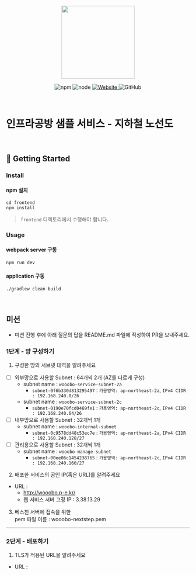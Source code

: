 <p align="center">
    <img width="200px;" src="https://raw.githubusercontent.com/woowacourse/atdd-subway-admin-frontend/master/images/main_logo.png"/>
</p>
<p align="center">
  <img alt="npm" src="https://img.shields.io/badge/npm-%3E%3D%205.5.0-blue">
  <img alt="node" src="https://img.shields.io/badge/node-%3E%3D%209.3.0-blue">
  <a href="https://edu.nextstep.camp/c/R89PYi5H" alt="nextstep atdd">
    <img alt="Website" src="https://img.shields.io/website?url=https%3A%2F%2Fedu.nextstep.camp%2Fc%2FR89PYi5H">
  </a>
  <img alt="GitHub" src="https://img.shields.io/github/license/next-step/atdd-subway-service">
</p>

<br>

# 인프라공방 샘플 서비스 - 지하철 노선도

<br>

## 🚀 Getting Started

### Install

#### npm 설치

```
cd frontend
npm install
```

> `frontend` 디렉토리에서 수행해야 합니다.

### Usage

#### webpack server 구동

```
npm run dev
```

#### application 구동

```
./gradlew clean build
```

<br>

## 미션

* 미션 진행 후에 아래 질문의 답을 README.md 파일에 작성하여 PR을 보내주세요.

### 1단계 - 망 구성하기

1. 구성한 망의 서브넷 대역을 알려주세요

- [ ] 외부망으로 사용할 Subnet : 64개씩 2개 (AZ를 다르게 구성)
    - subnet name : `wooobo-service-subnet-2a`
        - `subnet-0f6b330d813295497` : `가용영역: ap-northeast-2a`, `IPv4 CIDR : 192.168.240.0/26`
    - subnet name : `wooobo-service-subnet-2c`
        - `subnet-0190e70fcd0469fe1` : `가용영역: ap-northeast-2c`, `IPv4 CIDR : 192.168.240.64/26`
- [ ] 내부망으로 사용할 Subnet : 32개씩 1개
    - subnet name : `wooobo-internal-subnet`
        - `subnet-0c9578dd48c53ec7e` : `가용영역: ap-northeast-2a`, `IPv4 CIDR : 192.168.240.128/27`
- [ ] 관리용으로 사용할 Subnet : 32개씩 1개
    - subnet name : `wooobo-manage-subnet`
        - `subnet-00ee06c1454238765` : `가용영역: ap-northeast-2c`, `IPv4 CIDR : 192.168.240.160/27`

2. 배포한 서비스의 공인 IP(혹은 URL)를 알려주세요

- URL :
    - http://wooobo.p-e.kr/
    - 웹 서비스 서버 고정 IP : 3.38.13.29

3. 베스천 서버에 접속을 위한  
   pem 파일 이름 : wooobo-nextstep.pem

---

### 2단계 - 배포하기

1. TLS가 적용된 URL을 알려주세요

- URL :
